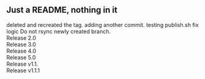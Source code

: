 ## Just a README, nothing in it
deleted and recreated the tag.
adding another commit.
testing publish.sh
fix logic
Do not rsync newly created branch.<br>
Release 2.0<br>
Release 3.0<br>
Release 4.0<br>
Release 5.0<br>
Release v1.1.<br>
Release v1.1.1<br>

